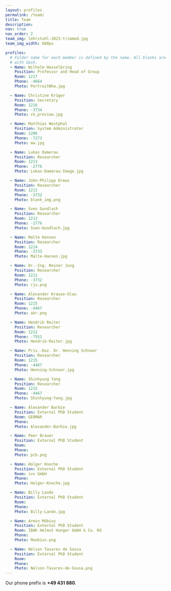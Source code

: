 ```yaml
---
layout: profiles
permalink: /team/
title: Team
description:
nav: true
nav_order: 2
team_img: lehrstuhl-2023-trimmed.jpg
team_img_width: 680px

profiles:
  # Folder name for each member is defined by the name. All blanks are replaced
  # with dash.
  - Name: Wilhelm Hasselbring
    Position: Professor and Head of Group
    Room: 1217
    Phone: -4664
    Photo: PortraitWha.jpg

  - Name: Christine Krüger
    Position: Secretary
    Room: 1216
    Phone: -3734
    Photo: ck_preview.jpg

  - Name: Matthias Westphal
    Position: System Administrator
    Room: 1206
    Phone: -7273
    Photo: mw.jpg

  - Name: Lukas Damerau
    Position: Researcher
    Room: 1213
    Phone: -2776
    Photo: Lukas-Damerau-Image.jpg

  - Name: John-Philipp Drews
    Position: Researcher
    Room: 1211
    Phone: -3732
    Photo: blank_img.png

  - Name: Sven Gundlach
    Position: Researcher
    Room: 1213
    Phone: -2776
    Photo: Sven-Gundlach.jpg

  - Name: Malte Hansen
    Position: Researcher
    Room: 1214
    Phone: -3733
    Photo: Malte-Hansen.jpg

  - Name: Dr.-Ing. Reiner Jung
    Position: Researcher
    Room: 1211
    Phone: -3732
    Photo: rju.png

  - Name: Alexander Krause-Glau
    Position: Researcher
    Room: 1215
    Phone: -4467
    Photo: akr.png

  - Name: Hendrik Reiter
    Position: Researcher
    Room: 1212
    Phone: -7551
    Photo: Hendrik-Reiter.jpg

  - Name: Priv.-Doz. Dr. Henning Schnoor
    Position: Researcher
    Room: 1215
    Phone: -4467
    Photo: Henning-Schnoor.jpg

  - Name: Shinhyung Yang
    Position: Researcher
    Room: 1215
    Phone: -4467
    Photo: Shinhyung-Yang.jpg

  - Name: Alexander Barbie
    Position: External PhD Student
    Room: GEOMAR
    Phone:
    Photo: Alexander-Barbie.jpg

  - Name: Peer Brauer
    Position: External PhD Student
    Room:
    Phone:
    Photo: pcb.png

  - Name: Holger Knoche
    Position: External PhD Student
    Room: ivv GmbH
    Phone:
    Photo: Holger-Knoche.jpg

  - Name: Billy Lando
    Position: External PhD Student
    Room:
    Phone:
    Photo: Billy-Lando.jpg

  - Name: Armin Möbius
    Position: External PhD Student
    Room: IBAK Helmut Hunger GmbH & Co. KG
    Phone:
    Photo: Moebius.png

  - Name: Nelson Tavares de Sousa
    Position: External PhD Student
    Room:
    Phone:
    Photo: Nelson-Tavares-de-Sousa.png
---
```

Our phone prefix is **+49 431 880**.
